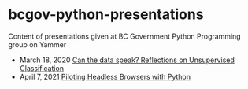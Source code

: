 # bcgov-python-presentations
Content of presentations given at BC Government Python Programming group on Yammer
* March 18, 2020 [Can the data speak? Reflections on Unsupervised Classification](https://github.com/bcgov/bcgov-python-presentations/tree/master/20200318_richardson_unsupervised_classification)
* April 7, 2021 [Piloting Headless Browsers with Python](20210407_taylor_headless_browsers)
